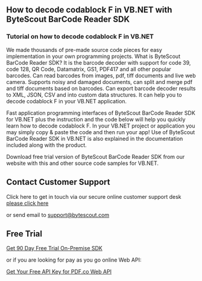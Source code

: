 ## How to decode codablock F in VB.NET with ByteScout BarCode Reader SDK

### Tutorial on how to decode codablock F in VB.NET

We made thousands of pre-made source code pieces for easy implementation in your own programming projects. What is ByteScout BarCode Reader SDK? It is the barcode decoder with support for code 39, code 128, QR Code, Datamatrix, GS1, PDF417 and all other popular barcodes. Can read barcodes from images, pdf, tiff documents and live web camera. Supports noisy and damaged documents, can split and merge pdf and tiff documents based on barcodes. Can export barcode decoder results to XML, JSON, CSV and into custom data structures. It can help you to decode codablock F in your VB.NET application.

Fast application programming interfaces of ByteScout BarCode Reader SDK for VB.NET plus the instruction and the code below will help you quickly learn how to decode codablock F. In your VB.NET project or application you may simply copy & paste the code and then run your app! Use of ByteScout BarCode Reader SDK in VB.NET is also explained in the documentation included along with the product.

Download free trial version of ByteScout BarCode Reader SDK from our website with this and other source code samples for VB.NET.

## Contact Customer Support

Click here to get in touch via our secure online customer support desk [please click here](https://bytescout.zendesk.com/hc/en-us/requests/new?subject=ByteScout%20BarCode%20Reader%20SDK%20Question)

or send email to [support@bytescout.com](mailto:support@bytescout.com?subject=ByteScout%20BarCode%20Reader%20SDK%20Question) 

## Free Trial

[Get 90 Day Free Trial On-Premise SDK](https://bytescout.com/download/web-installer?utm_source=github-readme)

or if you are looking for pay as you go online Web API:

[Get Your Free API Key for PDF.co Web API](https://pdf.co/documentation/api?utm_source=github-readme)